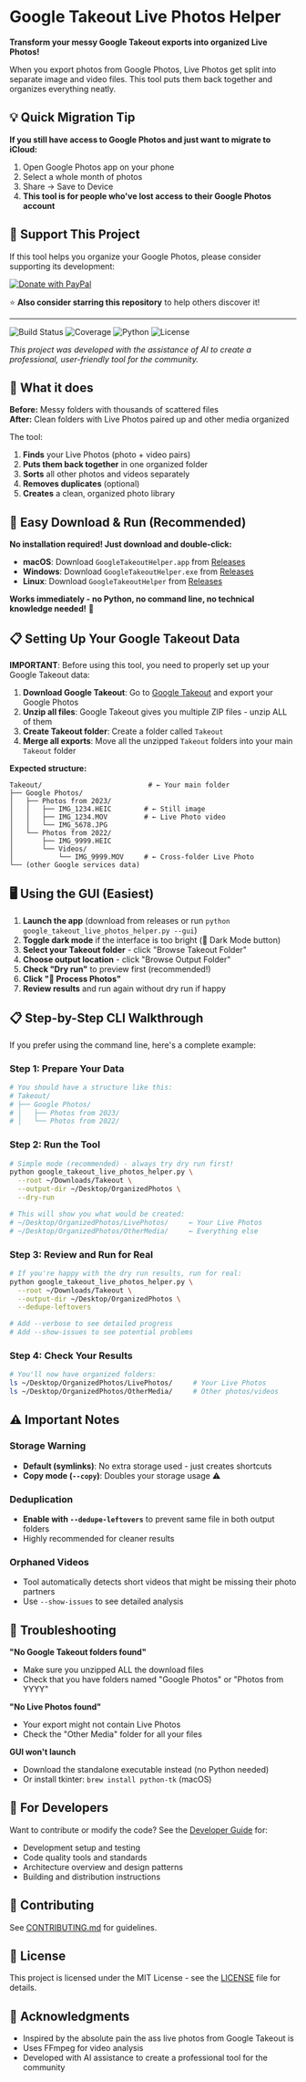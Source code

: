 # Google Takeout Live Photos Helper

**Transform your messy Google Takeout exports into organized Live Photos!**

When you export photos from Google Photos, Live Photos get split into separate image and video files. This tool puts them back together and organizes everything neatly.

## 💡 **Quick Migration Tip**

**If you still have access to Google Photos and just want to migrate to iCloud:**
1. Open Google Photos app on your phone
2. Select a whole month of photos 
3. Share → Save to Device
4. **This tool is for people who've lost access to their Google Photos account**

## 💖 Support This Project

If this tool helps you organize your Google Photos, please consider supporting its development:

<a href="https://www.paypal.com/donate/?hosted_button_id=FPEZJUYKMH7M6" target="_blank">
  <img src="https://img.shields.io/badge/Donate-PayPal-blue?logo=paypal&style=for-the-badge&logoColor=white" alt="Donate with PayPal">
</a>

⭐ **Also consider starring this repository** to help others discover it!

---

![Build Status](https://github.com/yourusername/google-takeout-live-photos-helper/workflows/CI/badge.svg)
![Coverage](https://img.shields.io/codecov/c/github/yourusername/google-takeout-live-photos-helper)
![Python](https://img.shields.io/badge/python-3.8%2B-blue)
![License](https://img.shields.io/badge/license-MIT-green)

*This project was developed with the assistance of AI to create a professional, user-friendly tool for the community.*

## 🎯 What it does

**Before:** Messy folders with thousands of scattered files  
**After:** Clean folders with Live Photos paired up and other media organized

The tool:
1. **Finds** your Live Photos (photo + video pairs)
2. **Puts them back together** in one organized folder
3. **Sorts** all other photos and videos separately
4. **Removes duplicates** (optional)
5. **Creates** a clean, organized photo library

## 🚀 **Easy Download & Run (Recommended)**

**No installation required! Just download and double-click:**

- **macOS**: Download `GoogleTakeoutHelper.app` from [Releases](https://github.com/yourusername/google-takeout-live-photos-helper/releases)
- **Windows**: Download `GoogleTakeoutHelper.exe` from [Releases](https://github.com/yourusername/google-takeout-live-photos-helper/releases)  
- **Linux**: Download `GoogleTakeoutHelper` from [Releases](https://github.com/yourusername/google-takeout-live-photos-helper/releases)

**Works immediately - no Python, no command line, no technical knowledge needed!** 🎉

## 📋 Setting Up Your Google Takeout Data

**IMPORTANT**: Before using this tool, you need to properly set up your Google Takeout data:

1. **Download Google Takeout**: Go to [Google Takeout](https://takeout.google.com) and export your Google Photos
2. **Unzip all files**: Google Takeout gives you multiple ZIP files - unzip ALL of them
3. **Create Takeout folder**: Create a folder called `Takeout`
4. **Merge all exports**: Move all the unzipped `Takeout` folders into your main `Takeout` folder

**Expected structure:**
```
Takeout/                          # ← Your main folder
├── Google Photos/
│   ├── Photos from 2023/
│   │   ├── IMG_1234.HEIC        # ← Still image
│   │   ├── IMG_1234.MOV         # ← Live Photo video
│   │   └── IMG_5678.JPG
│   └── Photos from 2022/
│       ├── IMG_9999.HEIC
│       └── Videos/
│           └── IMG_9999.MOV     # ← Cross-folder Live Photo
└── (other Google services data)
```

## 🖥️ Using the GUI (Easiest)

1. **Launch the app** (download from releases or run `python google_takeout_live_photos_helper.py --gui`)
2. **Toggle dark mode** if the interface is too bright (🌙 Dark Mode button)
3. **Select your Takeout folder** - click "Browse Takeout Folder"
4. **Choose output location** - click "Browse Output Folder" 
5. **Check "Dry run"** to preview first (recommended!)
6. **Click "🚀 Process Photos"**
7. **Review results** and run again without dry run if happy

## 📋 **Step-by-Step CLI Walkthrough**

If you prefer using the command line, here's a complete example:

### Step 1: Prepare Your Data
```bash
# You should have a structure like this:
# Takeout/
# ├── Google Photos/
# │   ├── Photos from 2023/
# │   └── Photos from 2022/
```

### Step 2: Run the Tool
```bash
# Simple mode (recommended) - always try dry run first!
python google_takeout_live_photos_helper.py \
  --root ~/Downloads/Takeout \
  --output-dir ~/Desktop/OrganizedPhotos \
  --dry-run

# This will show you what would be created:
# ~/Desktop/OrganizedPhotos/LivePhotos/     ← Your Live Photos
# ~/Desktop/OrganizedPhotos/OtherMedia/     ← Everything else
```

### Step 3: Review and Run for Real
```bash
# If you're happy with the dry run results, run for real:
python google_takeout_live_photos_helper.py \
  --root ~/Downloads/Takeout \
  --output-dir ~/Desktop/OrganizedPhotos \
  --dedupe-leftovers

# Add --verbose to see detailed progress
# Add --show-issues to see potential problems
```

### Step 4: Check Your Results
```bash
# You'll now have organized folders:
ls ~/Desktop/OrganizedPhotos/LivePhotos/     # Your Live Photos
ls ~/Desktop/OrganizedPhotos/OtherMedia/     # Other photos/videos
```

## ⚠️ Important Notes

### Storage Warning
- **Default (symlinks)**: No extra storage used - just creates shortcuts
- **Copy mode (`--copy`)**: Doubles your storage usage ⚠️

### Deduplication
- **Enable with `--dedupe-leftovers`** to prevent same file in both output folders
- Highly recommended for cleaner results

### Orphaned Videos
- Tool automatically detects short videos that might be missing their photo partners
- Use `--show-issues` to see detailed analysis

## 🐛 Troubleshooting

**"No Google Takeout folders found"**
- Make sure you unzipped ALL the download files
- Check that you have folders named "Google Photos" or "Photos from YYYY"

**"No Live Photos found"**
- Your export might not contain Live Photos
- Check the "Other Media" folder for all your files

**GUI won't launch**
- Download the standalone executable instead (no Python needed)
- Or install tkinter: `brew install python-tk` (macOS)

## 🔧 For Developers

Want to contribute or modify the code? See the [Developer Guide](DEVELOPER_GUIDE.md) for:
- Development setup and testing
- Code quality tools and standards  
- Architecture overview and design patterns
- Building and distribution instructions

## 🤝 Contributing

See [CONTRIBUTING.md](CONTRIBUTING.md) for guidelines.

## 📝 License

This project is licensed under the MIT License - see the [LICENSE](LICENSE) file for details.

## 🙏 Acknowledgments

- Inspired by the absolute pain the ass live photos from Google Takeout is
- Uses FFmpeg for video analysis
- Developed with AI assistance to create a professional tool for the community
